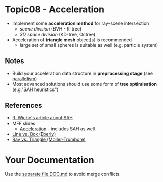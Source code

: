 # Topic08 - Acceleration
* Implement some **acceleration method** for ray-scene intersection
  * *scene division* (BVH - R-tree)
  * *3D space division* (KD-tree, Octree)
* Acceleration of **triangle mesh** object[s] is recommended 
  * large set of small spheres is suitable as well (e.g. particle system)

## Notes
* Build your acceleration data structure in **preprocessing stage**
  (see [parallelism](../06-Parallelism/README.md))
* Most advanced solutions should use some form of **tree optimisation**
  (e.g."SAH heuristics")

## References
* [R. Wiche's article about SAH](https://medium.com/@bromanz/how-to-create-awesome-accelerators-the-surface-area-heuristic-e14b5dec6160)
* MFF slides
  * [Acceleration](https://cgg.mff.cuni.cz/~pepca/lectures/pdf/prg-11-acceleration.pdf) - includes
    SAH as well
* [Line vs. Box (Eberly)](https://www.geometrictools.com/Documentation/IntersectionLineBox.pdf)
* [Ray vs. Triangle (Moller-Trumbore)](https://en.wikipedia.org/wiki/M%C3%B6ller%E2%80%93Trumbore_intersection_algorithm)

# Your Documentation
Use the [separate file DOC.md](DOC.md) to avoid merge conflicts.
